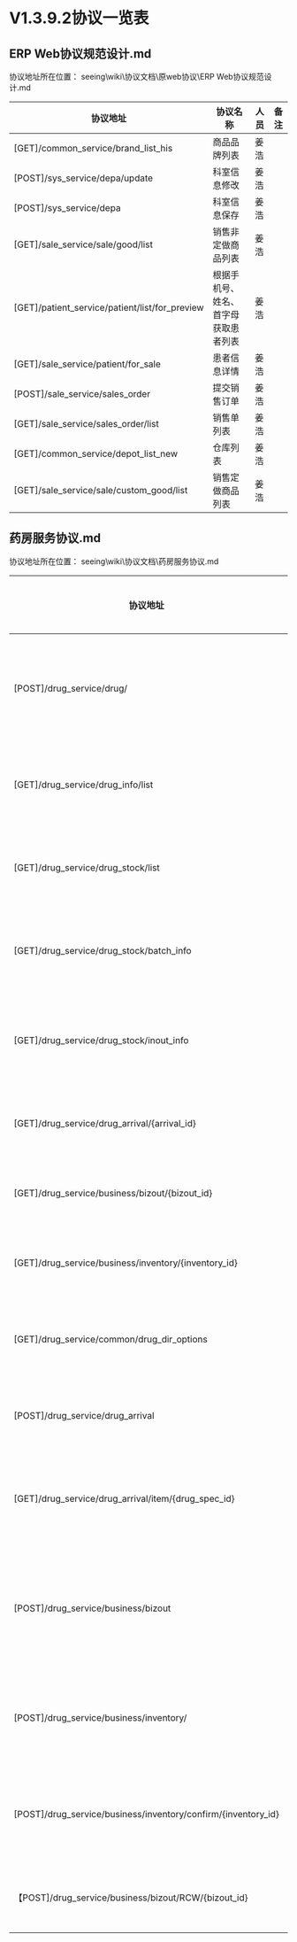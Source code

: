 # V1.3.9.2协议一览表


## ERP Web协议规范设计.md
协议地址所在位置： seeing\wiki\协议文档\原web协议\ERP Web协议规范设计.md

| 协议地址                     | 协议名称      | 人员 |备注|
| ---------------------------- | ---------------------------- | ---- | ---- |
|[GET]/common_service/brand_list_his | 商品品牌列表 | 姜浩 ||
| [POST]/sys_service/depa/update| 科室信息修改 | 姜浩 ||
|[POST]/sys_service/depa | 科室信息保存 | 姜浩 ||
| [GET]/sale_service/sale/good/list| 销售非定做商品列表 | 姜浩 ||
| [GET]/patient_service/patient/list/for_preview|根据手机号、姓名、首字母获取患者列表 | 姜浩 ||
| [GET]/sale_service/patient/for_sale| 患者信息详情 | 姜浩 ||
| [POST]/sale_service/sales_order| 提交销售订单 | 姜浩 ||
| [GET]/sale_service/sales_order/list| 销售单列表 | 姜浩 ||
| [GET]/common_service/depot_list_new| 仓库列表 | 姜浩 ||
| [GET]/sale_service/sale/custom_good/list| 销售定做商品列表 | 姜浩 ||


## 药房服务协议.md
协议地址所在位置： seeing\wiki\协议文档\药房服务协议.md

| 协议地址                     | 协议名称      | 人员 |备注|
| ---------------------------- | ---------------------------- | ---- | ---- |
| [POST]/drug_service/drug/| 新增/修改药品信息 | 姜浩 ||
|  [GET]/drug_service/drug_info/list| 药品信息列表  | 姜浩 ||
|[GET]/drug_service/drug_stock/list |  库存管理列表| 姜浩 ||
| [GET]/drug_service/drug_stock/batch_info | 药品批次详情 | 姜浩 ||
|[GET]/drug_service/drug_stock/inout_info | 药品进销存详情 | 姜浩 ||
| [GET]/drug_service/drug_arrival/{arrival_id}|入库单详情  | 姜浩 ||
| [GET]/drug_service/business/bizout/{bizout_id} |出库单详情  | 姜浩 ||
| [GET]/drug_service/business/inventory/{inventory_id}| 盘点单详情  | 姜浩 ||
| [GET]/drug_service/common/drug_dir_options|  药品目录选项| 姜浩 ||
| [POST]/drug_service/drug_arrival| 新增入库单 | 姜浩 ||
| [GET]/drug_service/drug_arrival/item/{drug_spec_id}|  入库单细目详情| 姜浩 ||
| [POST]/drug_service/business/bizout| 药品新增出库单协议 | 姜浩 ||
| [POST]/drug_service/business/inventory/| 药品盘点单保存 | 姜浩 ||
| [POST]/drug_service/business/inventory/confirm/{inventory_id}| 药品盘点单确认 | 姜浩 ||
| 【POST]/drug_service/business/bizout/RCW/{bizout_id}| 出库单冲红 | 姜浩 ||


